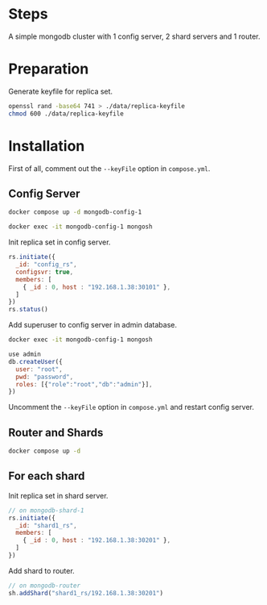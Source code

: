 # Steps

A simple mongodb cluster with 1 config server, 2 shard servers and 1 router.

# Preparation

Generate keyfile for replica set.

```bash
openssl rand -base64 741 > ./data/replica-keyfile
chmod 600 ./data/replica-keyfile
```

# Installation

First of all, comment out the `--keyFile` option in `compose.yml`.

## Config Server

```bash
docker compose up -d mongodb-config-1
```

```bash
docker exec -it mongodb-config-1 mongosh
```

Init replica set in config server.

```javascript
rs.initiate({
  _id: "config_rs",
  configsvr: true,
  members: [
    { _id : 0, host : "192.168.1.38:30101" },
  ]
})
rs.status()
```

Add superuser to config server in admin database.

```bash
docker exec -it mongodb-config-1 mongosh
```

```javascript
use admin
db.createUser({
  user: "root",
  pwd: "password",
  roles: [{"role":"root","db":"admin"}],
})
```

Uncomment the `--keyFile` option in `compose.yml` and restart config server.

## Router and Shards

```bash
docker compose up -d
```

## For each shard

Init replica set in shard server.

```javascript
// on mongodb-shard-1
rs.initiate({
  _id: "shard1_rs",
  members: [
    { _id : 0, host : "192.168.1.38:30201" },
  ]
})
```

Add shard to router.

```javascript
// on mongodb-router
sh.addShard("shard1_rs/192.168.1.38:30201")
```
